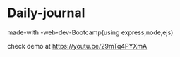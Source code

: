 # Daily-journal
made-with -web-dev-Bootcamp(using express,node,ejs)

check demo  at https://youtu.be/29mTq4PYXmA
